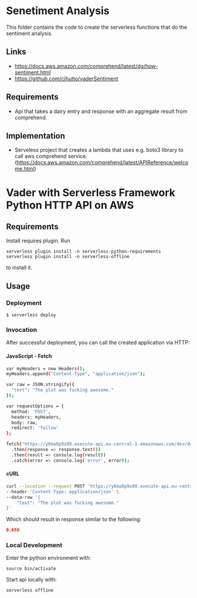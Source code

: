 # Senetiment Analysis

This folder contains the code to create the serverless functions that do the sentiment analysis.

## Links

* https://docs.aws.amazon.com/comprehend/latest/dg/how-sentiment.html
* https://github.com/cjhutto/vaderSentiment

## Requirements

* Api that takes a dairy entry and response with an aggregate result from comprehend.

## Implementation

* Serveless project that creates a lambda that uses e.g. boto3 library to call aws comprehend service. (https://docs.aws.amazon.com/comprehend/latest/APIReference/welcome.html)

# Vader with Serverless Framework Python HTTP API on AWS

## Requirements

Install requires plugin. Run

```
serverless plugin install -n serverless-python-requirements
serverless plugin install -n serverless-offline
```

to install it.

## Usage

### Deployment

```
$ serverless deploy
```

### Invocation

After successful deployment, you can call the created application via HTTP:

#### JavaScript - Fetch
```bash
var myHeaders = new Headers();
myHeaders.append("Content-Type", "application/json");

var raw = JSON.stringify({
  "text": "The plot was fucking awesome."
});

var requestOptions = {
  method: 'POST',
  headers: myHeaders,
  body: raw,
  redirect: 'follow'
};

fetch("https://y6ma0p9s09.execute-api.eu-central-1.amazonaws.com/dev/dairy/entry", requestOptions)
  .then(response => response.text())
  .then(result => console.log(result))
  .catch(error => console.log('error', error));
```

#### cURL
```bash
curl --location --request POST 'https://y6ma0p9s09.execute-api.eu-central-1.amazonaws.com/dev/dairy/entry' \
--header 'Content-Type: application/json' \
--data-raw '{
    "text": "The plot was fucking awesome."
}'
```

Which should result in response similar to the following:

```json
0.659
```

### Local Development

Enter the python environment with:

```commandline
source bin/activate
```

Start api locally with:

```commandline
serverless offline
```
